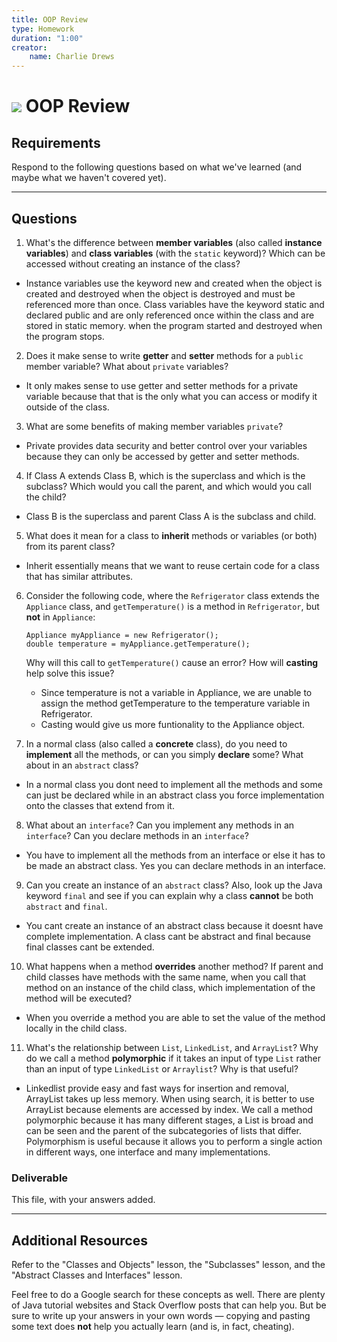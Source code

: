 ```yaml
---
title: OOP Review
type: Homework
duration: "1:00"
creator:
    name: Charlie Drews
---
```


# ![](https://ga-dash.s3.amazonaws.com/production/assets/logo-9f88ae6c9c3871690e33280fcf557f33.png) OOP Review

## Requirements

Respond to the following questions based on what we've learned (and maybe what we haven't covered yet).

---

## Questions

1. What's the difference between **member variables** (also called **instance variables**) and **class variables** (with the `static` keyword)? Which can be accessed without creating an instance of the class?
- Instance variables use the keyword new and created when the object is created and destroyed when the object is destroyed and must be referenced more than once. Class variables have the keyword static and declared public and are only referenced once within the class and are stored in static memory.
when the program started and destroyed when the program stops.
2. Does it make sense to write **getter** and **setter** methods for a `public` member variable? What about `private` variables?
- It only makes sense to use getter and setter methods for a private variable because that that is the only what you can access or modify it outside of the class.
3. What are some benefits of making member variables `private`?
- Private provides data security and better control over your variables because they can only be accessed by getter and setter methods.
4. If Class A extends Class B, which is the superclass and which is the subclass? Which would you call the parent, and which would you call the child?
- Class B is the superclass and parent Class A is the subclass and child.
5. What does it mean for a class to **inherit** methods or variables (or both) from its parent class?
- Inherit essentially means that we want to reuse certain code for a class that has similar attributes.
6. Consider the following code, where the `Refrigerator` class extends the `Appliance` class, and `getTemperature()` is a method in `Refrigerator`, but **not** in `Appliance`:

    ```
    Appliance myAppliance = new Refrigerator();
    double temperature = myAppliance.getTemperature();
    ```

   Why will this call to `getTemperature()` cause an error? How will **casting** help solve this issue?

   - Since temperature is not a variable in Appliance, we are unable to assign the method getTemperature to the temperature variable in Refrigerator.
   - Casting would give us more funtionality to the Appliance object.
7. In a normal class (also called a **concrete** class), do you need to **implement** all the methods, or can you simply **declare** some? What about in an `abstract` class?
- In a normal class you dont need to implement all the methods and some can just be declared while in an abstract class you force implementation onto the classes that extend from it.
8. What about an `interface`? Can you implement any methods in an `interface`? Can you declare methods in an `interface`?
- You have to implement all the methods from an interface or else it has to be made an abstract class. Yes you can declare methods in an interface.
9. Can you create an instance of an `abstract` class? Also, look up the Java keyword `final` and see if you can explain why a class **cannot** be both `abstract` and `final`.
- You cant create an instance of an abstract class because it doesnt have complete implementation. A class cant be abstract and final because final classes cant be extended.
10. What happens when a method **overrides** another method? If parent and child classes have methods with the same name, when you call that method on an instance of the child class, which implementation of the method will be executed?
- When you override a method you are able to set the value of the method locally in the child class.
11. What's the relationship between `List`, `LinkedList`, and `ArrayList`? Why do we call a method **polymorphic** if it takes an input of type `List` rather than an input of type `LinkedList` or `Arraylist`? Why is that useful?
- Linkedlist provide easy and fast ways for insertion and removal, ArrayList takes up less memory. When using search, it is better to use ArrayList because
elements are accessed by index. We call a method polymorphic because it has many different stages, a List is broad and can be seen and the parent of the subcategories of lists that differ.
Polymorphism is useful because it allows you to perform a single action in different ways, one interface and many implementations.
### Deliverable

This file, with your answers added.

---

## Additional Resources

Refer to the "Classes and Objects" lesson, the "Subclasses" lesson, and the "Abstract Classes and Interfaces" lesson.

Feel free to do a Google search for these concepts as well. There are plenty of Java tutorial websites and Stack Overflow posts that can help you. But be sure to write up your answers in your own words — copying and pasting some text does **not** help you actually learn (and is, in fact, cheating).
